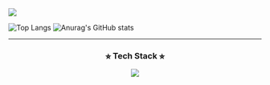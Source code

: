 <!-- hits -->
<div>
   <a href="https://hits.seeyoufarm.com"><img src="https://hits.seeyoufarm.com/api/count/incr/badge.svg?url=https%3A%2F%2Fgithub.com%2FYu-Cheol%2Fhit-counter&count_bg=%23AAAAAA&title_bg=%235C5C5C&icon=baidu.svg&icon_color=%23FFFFFF&title=Hi&edge_flat=false"/></a>
</div>
<!-- Git Stats -->

![Top Langs](https://github-readme-stats.vercel.app/api/top-langs/?username=YU-CHEOL&layout=donut&theme=dark)
![Anurag's GitHub stats](https://github-readme-stats.vercel.app/api?username=YU-CHEOL&show_icons=true&theme=dark&hide=)

<hr>
<h3 align="center">⭐︎ Tech Stack ⭐︎</h3>
<div align="center"> 
   <img src="https://img.shields.io/badge/java-007396?style=for-the-badge&logo=OpenJDK&logoColor=white">
</div>
<!--내용 부분-->
<!-- 백준
[![Solved.ac Profile](http://mazassumnida.wtf/api/v2/generate_badge?boj=yoo12)](https://solved.ac/yoo12/)
-->
<!-- <h3 align="left">⭐︎ Tech Stack ⭐︎</h3>
<div align="left">
   <img src="https://img.shields.io/badge/html5-E34F26.svg?style=for-the-badge&logo=html5&logoColor=white" />&nbsp
   <img src="https://img.shields.io/badge/css3-1572B6.svg?style=for-the-badge&logo=css3&logoColor=white" />&nbsp
   <img src="https://img.shields.io/badge/javascript-F7DF1E.svg?style=for-the-badge&logo=javascript&logoColor=20232a" />&nbsp
   <img src="https://img.shields.io/badge/jquery-0769AD.svg?style=for-the-badge&logo=jquery&logoColor=white" />&nbsp
</div>
<br>  
<div align="left">
  <img src="https://img.shields.io/badge/JAVA-FF9E0F?style=for-the-badge&logo=java&logoColor=white" />&nbsp
  <img src="https://img.shields.io/badge/spring-6DB33F?style=for-the-badge&logo=spring&logoColor=white" />&nbsp
  <img src="https://img.shields.io/badge/springboot-6DB33F.svg?style=for-the-badge&logo=springboot&logoColor=white" />&nbsp
  <img src="https://img.shields.io/badge/oracle-F80000?style=for-the-badge&logo=oracle&logoColor=white" />&nbsp
  <img src="https://img.shields.io/badge/apachetomcat-F8DC75?style=for-the-badge&logo=apachetomcat&logoColor=black" />&nbsp
</div>
<br>
<h3 align="left">🛠 Tools 🛠</h3>
<div align="left">
  <img src="https://img.shields.io/badge/git-F05033.svg?style=for-the-badge&logo=git&logoColor=white" />&nbsp
  <img src="https://img.shields.io/badge/github-181717.svg?style=for-the-badge&logo=github&logoColor=white" />&nbsp
  <img src="https://img.shields.io/badge/Notion-F3F3F3.svg?style=for-the-badge&logo=notion&logoColor=black" />&nbsp
</div>
<br>
<div align="left">
  <img src="https://img.shields.io/badge/intellij-black.svg?style=for-the-badge&logo=intellijidea&logoColor=white" />&nbsp
  <img src="https://img.shields.io/badge/eclipse-2C2255.svg?style=for-the-badge&logo=eclipseide&logoColor=F37726" />&nbsp
  <img src="https://img.shields.io/badge/VSCode-2C2C32.svg?style=for-the-badge&logo=visual-studio-code&logoColor=22ABF3" />&nbsp
</div>
 -->
